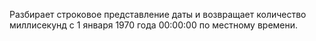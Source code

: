 Разбирает строковое представление даты и возвращает количество миллисекунд с 1 января 1970 года 00:00:00 по местному времени.